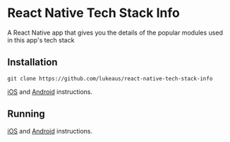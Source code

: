 
# React Native Tech Stack Info
A React Native app that gives you the details of the popular modules used in this app's tech stack

## Installation
```
git clone https://github.com/lukeaus/react-native-tech-stack-info
```

[iOS](https://facebook.github.io/react-native/docs/getting-started.html#installing-dependencies)
and [Android](https://facebook.github.io/react-native/docs/getting-started.html#installing-dependencies) instructions.

## Running
[iOS](https://facebook.github.io/react-native/docs/getting-started.html#running-your-react-native-application)
and [Android](https://facebook.github.io/react-native/docs/getting-started.html#running-your-react-native-application) instructions.
